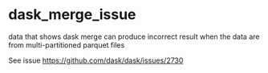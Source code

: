 # dask_merge_issue
data that shows dask merge can produce incorrect result when the data are from multi-partitioned parquet files

See issue https://github.com/dask/dask/issues/2730
